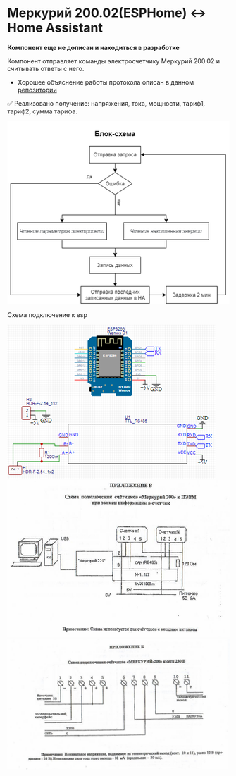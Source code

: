 # Меркурий 200.02(ESPHome) <-> Home Assistant

**Компонент еще не дописан и находиться в разработке**

Компонент отправляет команды электросчетчику Меркурий 200.02 и считывать ответы с него.

* Хорошее объяснение работы протокола описан в данном [репозитории](https://github.com/mrkrasser/MercuryStats)

:white_check_mark: Реализовано получение: напряжения, тока, мощности, тариф1, тариф2, сумма тарифа.

![](https://github.com/RocketFox2409/MercuryESPHome/blob/main/examples/Block-diagram.png)

Схема подключение к esp

![](https://github.com/RocketFox2409/MercuryESPHome/blob/main/examples/cxema.png)
![](https://github.com/RocketFox2409/MercuryESPHome/blob/main/examples/RS485.png)
![](https://github.com/RocketFox2409/MercuryESPHome/blob/main/examples/RS485-2.png)
